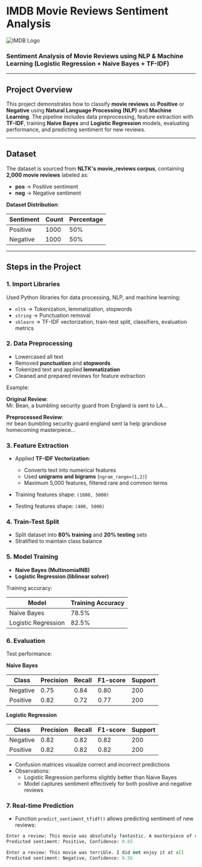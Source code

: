 # IMDB Movie Reviews Sentiment Analysis

![IMDB Logo](https://upload.wikimedia.org/wikipedia/commons/6/69/IMDB_Logo_2016.svg)

### Sentiment Analysis of Movie Reviews using NLP & Machine Learning (Logistic Regression + Naive Bayes + TF-IDF)
---

## Project Overview

This project demonstrates how to classify **movie reviews** as **Positive** or **Negative** using **Natural Language Processing (NLP)** and **Machine Learning**. The pipeline includes data preprocessing, feature extraction with **TF-IDF**, training **Naive Bayes** and **Logistic Regression** models, evaluating performance, and predicting sentiment for new reviews.

---

## Dataset

The dataset is sourced from **NLTK's movie_reviews corpus**, containing **2,000 movie reviews** labeled as:

- **pos** → Positive sentiment  
- **neg** → Negative sentiment  

**Dataset Distribution**:

| Sentiment | Count | Percentage |
|-----------|-------|------------|
| Positive  | 1000  | 50%        |
| Negative  | 1000  | 50%        |

---

## Steps in the Project

### 1. Import Libraries
Used Python libraries for data processing, NLP, and machine learning:

- `nltk` → Tokenization, lemmatization, stopwords  
- `string` → Punctuation removal  
- `sklearn` → TF-IDF vectorization, train-test split, classifiers, evaluation metrics  

### 2. Data Preprocessing
- Lowercased all text  
- Removed **punctuation** and **stopwords**  
- Tokenized text and applied **lemmatization**  
- Cleaned and prepared reviews for feature extraction  

Example:

**Original Review**:  
Mr. Bean, a bumbling security guard from England is sent to LA...

**Preprocessed Review**:  
mr bean bumbling security guard england sent la help grandiose homecoming masterpiece...

### 3. Feature Extraction
- Applied **TF-IDF Vectorization**:
  - Converts text into numerical features  
  - Used **unigrams and bigrams** (`ngram_range=(1,2)`)  
  - Maximum 5,000 features, filtered rare and common terms  

- Training features shape: `(1600, 5000)`  
- Testing features shape: `(400, 5000)`  

### 4. Train-Test Split
- Split dataset into **80% training** and **20% testing** sets  
- Stratified to maintain class balance  

### 5. Model Training
- **Naive Bayes (MultinomialNB)**
- **Logistic Regression (liblinear solver)**

Training accuracy:

| Model               | Training Accuracy |
|--------------------|-----------------|
| Naive Bayes         | 78.5%           |
| Logistic Regression | 82.5%           |

### 6. Evaluation
Test performance:

**Naive Bayes**

| Class       | Precision | Recall | F1-score | Support |
|------------|-----------|--------|----------|---------|
| Negative   | 0.75      | 0.84   | 0.80     | 200     |
| Positive   | 0.82      | 0.72   | 0.77     | 200     |

**Logistic Regression**

| Class       | Precision | Recall | F1-score | Support |
|------------|-----------|--------|----------|---------|
| Negative   | 0.82      | 0.82   | 0.82     | 200     |
| Positive   | 0.82      | 0.82   | 0.82     | 200     |

- Confusion matrices visualize correct and incorrect predictions  
- Observations:
  - Logistic Regression performs slightly better than Naive Bayes  
  - Model captures sentiment effectively for both positive and negative reviews  

### 7. Real-time Prediction
- Function `predict_sentiment_tfidf()` allows predicting sentiment of new reviews:

```python
Enter a review: This movie was absolutely fantastic. A masterpiece of cinema
Predicted sentiment: Positive, Confidence: 0.65

Enter a review: This movie was terrible. I did not enjoy it at all
Predicted sentiment: Negative, Confidence: 0.56
